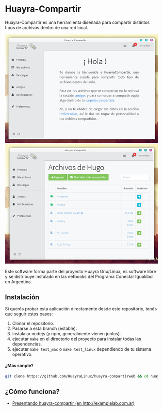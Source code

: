 Huayra-Compartir
================

Huayra-Compartir es una herramienta diseñada para compartir distintos tipos
de archivos dentro de una red local.


![Imagen de huayra-compartir en funcionamiento](imagenes/preview_3.png)
![Imagen de huyara-compartir en funcionamiento](imagenes/preview_4.png)


Este software forma parte del proyecto Huayra Gnu/Linux, es software libre y
se distribuye instalado en las netbooks del Programa Conectar Igualdad en Argentina.


Instalación
-----------

Si querés probar esta aplicación directamente desde este repositorio, tenés
que seguir estos pasos:

1. Clonar el repositorio.
2. Pasarse a esta branch (estable).
3. Instalalar nodejs (y npm, generalmente vienen juntos).
4. ejecutar `make` en el directorio del proyecto para instalar todas las dependencias.
5. ejecutar `make test_mac` o `make test_linux` dependiendo de tu sistema operativo.

#### ¿Más simple?

```sh
git clone https://github.com/HuayraLinux/huayra-compartirweb && cd huayra-compartirweb && git checkout estable && make && make test_linux
```


¿Cómo funciona?
---------------

- [Presentando huayra-compartir (en http://examplelab.com.ar)](http://examplelab.com.ar/presentanto-huayra-compartir)
